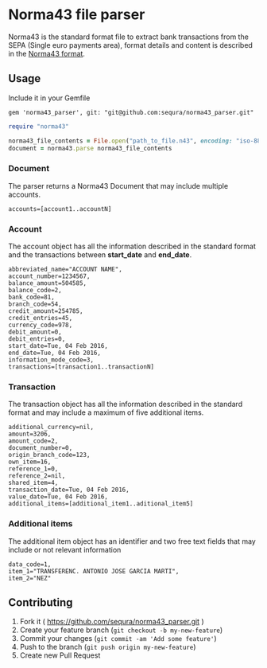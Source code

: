 # Norma43 file parser

Norma43 is the standard format file to extract bank transactions from the SEPA (Single euro payments area), format details and content is described in the [Norma43 format](https://github.com/sequra/norma43_parser/blob/master/doc/cuaderno_43_-_junio_2012.pdf). 

## Usage

Include it in your Gemfile
```
gem 'norma43_parser', git: "git@github.com:sequra/norma43_parser.git"
```


```ruby
require "norma43"

norma43_file_contents = File.open("path_to_file.n43", encoding: "iso-8859-1")
document = norma43.parse norma43_file_contents
```

### Document

The parser returns a Norma43 Document that may include multiple accounts.

```
accounts=[account1..accountN]
```

### Account 

The account object has all the information described in the standard format and the transactions between **start_date** and **end_date**.

```
abbreviated_name="ACCOUNT NAME",
account_number=1234567,
balance_amount=504585,
balance_code=2,
bank_code=81,
branch_code=54,
credit_amount=254785,
credit_entries=45,
currency_code=978,
debit_amount=0,
debit_entries=0,
start_date=Tue, 04 Feb 2016,
end_date=Tue, 04 Feb 2016,
information_mode_code=3,
transactions=[transaction1..transactionN]
```

### Transaction

The transaction object has all the information described in the standard format and may include a maximum of five additional items.

```
additional_currency=nil,
amount=3206,
amount_code=2,
document_number=0,
origin_branch_code=123,
own_item=16,
reference_1=0,
reference_2=nil,
shared_item=4,
transaction_date=Tue, 04 Feb 2016,
value_date=Tue, 04 Feb 2016,
additional_items=[additional_item1..aditional_item5]
```

### Additional items

The additional item object has an identifier and two free text fields that may include or not relevant information

```
data_code=1,
item_1="TRANSFERENC. ANTONIO JOSE GARCIA MARTI",
item_2="NEZ"
```

## Contributing

1. Fork it ( https://github.com/sequra/norma43_parser.git )
2. Create your feature branch (`git checkout -b my-new-feature`)
3. Commit your changes (`git commit -am 'Add some feature'`)
4. Push to the branch (`git push origin my-new-feature`)
5. Create new Pull Request
